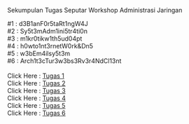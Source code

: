 Sekumpulan Tugas Seputar Workshop Administrasi Jaringan

#1 : d3B1anF0r5taRt1ngW4J<br>
#2 : Sy5t3mAdm1ini5tr4ti0n<br>
#3 : m1kr0tikw1th5ud04pt<br>
#4 : h0wto1nt3rnetW0rk&Dn5<br>
#5 : w3bEm4ilsy5t3m<br>
#6 : Arch1t3cTur3w3bs3Rv3r4NdCl13nt<br><br>
Click Here : [Tugas 1](https://github.com/Ilhamroe/Workshop-Administrasi-Jaringan/tree/main/Tugas1)<br>
Click Here : [Tugas 2](https://github.com/Ilhamroe/Workshop-Administrasi-Jaringan/tree/main/Tugas2)<br>
Click Here : [Tugas 3](https://github.com/Ilhamroe/Workshop-Administrasi-Jaringan/blob/main/Tugas3/Tugas%203.md)<br>
Click Here : [Tugas 4](https://github.com/Ilhamroe/Workshop-Administrasi-Jaringan/blob/main/Tugas4/Tugas4.md)<br>
Click Here : [Tugas 5](https://github.com/Ilhamroe/Workshop-Administrasi-Jaringan/blob/main/Tugas5/Tugas5.md)<br>
Click Here : [Tugas 6](https://github.com/Ilhamroe/Workshop-Administrasi-Jaringan/blob/main/Tugas6/Tugas6.md)
